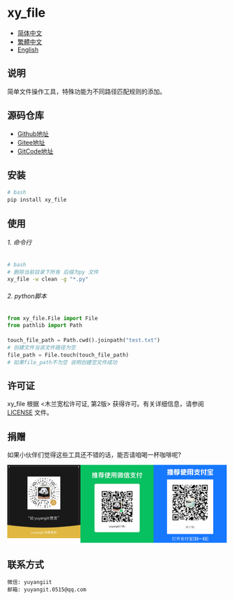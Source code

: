<!--
 * @Author: yuyangit yuyangit.0515@qq.com
 * @Date: 2024-10-18 20:12:00
 * @LastEditors: yuyangit yuyangit.0515@qq.com
 * @LastEditTime: 2024-10-18 20:17:46
 * @FilePath: /xy_file/readme/README.md
 * @Description: 这是默认设置,请设置`customMade`, 打开koroFileHeader查看配置 进行设置: https://github.com/OBKoro1/koro1FileHeader/wiki/%E9%85%8D%E7%BD%AE
-->
# xy_file

- [简体中文](README.md)
- [繁體中文](README.zh-hant.md)
- [English](README.en.md)

## 说明
简单文件操作工具，特殊功能为不同路径匹配规则的添加。


## 源码仓库

- <a href="https://github.com/xy-base/xy_file.git" target="_blank">Github地址</a>  
- <a href="https://gitee.com/xy-opensource/xy_file.git" target="_blank">Gitee地址</a>  
- <a href="https://gitcode.com/xy-opensource/xy_file.git" target="_blank">GitCode地址</a>  

## 安装

```bash
# bash
pip install xy_file
```

## 使用

###### 1. 命令行
```bash
# bash
# 删除当前目录下所有 后缀为py 文件
xy_file -w clean -g "*.py"

```

###### 2. python脚本

```python
from xy_file.File import File
from pathlib import Path

touch_file_path = Path.cwd().joinpath("test.txt")
# 创建文件当该文件路径为空
file_path = File.touch(touch_file_path)
# 如果file_path不为空 说明创建空文件成功
```

## 许可证
xy_file 根据 <木兰宽松许可证, 第2版> 获得许可。有关详细信息，请参阅 [LICENSE](../LICENSE) 文件。


## 捐赠

如果小伙伴们觉得这些工具还不错的话，能否请咱喝一杯咖啡呢?  

![Pay-Total](./Pay-Total.png)


## 联系方式

```
微信: yuyangiit
邮箱: yuyangit.0515@qq.com
```